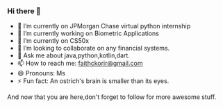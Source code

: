 ### Hi there 👋
- 🌱 I’m currently on JPMorgan Chase virtual python internship
- 🔭 I’m currently working on  Biometric Applications
- 🌱 I’m currently on CS50x
- 👯 I’m looking to collaborate on  any financial systems.
- 💬 Ask me about java,python,kotlin,dart.
- 📫 How to reach me: faithckorir@gmail.com
- 😄 Pronouns: Ms
- ⚡ Fun fact: An ostrich's brain is smaller than its eyes.

And now that you are here,don't forget to follow for more awesome stuff.

